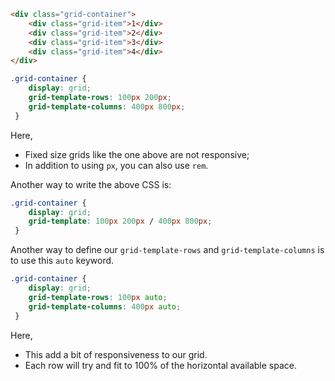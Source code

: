 ```html
<div class="grid-container">
	<div class="grid-item">1</div>
	<div class="grid-item">2</div>
	<div class="grid-item">3</div>
	<div class="grid-item">4</div>
</div>
```

```css
.grid-container {
	display: grid;
	grid-template-rows: 100px 200px;
	grid-template-columns: 400px 800px;
 }
```

Here,
- Fixed size grids like the one above are not responsive;
- In addition to using `px`, you can also use `rem`.

Another way to write the above CSS is:

```css
.grid-container {
	display: grid;
	grid-template: 100px 200px / 400px 800px;
 }
```

Another way to define our `grid-template-rows` and `grid-template-columns` is to use this `auto` keyword.

```css
.grid-container {
	display: grid;
	grid-template-rows: 100px auto;
	grid-template-columns: 400px auto;
 }
```

Here,
- This add a bit of responsiveness to our grid.
- Each row will try and fit to 100% of the horizontal available space.